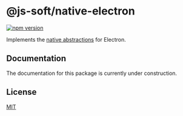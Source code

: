 # @js-soft/native-electron

[![npm version](https://badge.fury.io/js/@js-soft%2fnative-electron.svg)](https://www.npmjs.com/package/@js-soft/native-electron)

Implements the [native abstractions](https://www.npmjs.com/package/@js-soft/native-abstractions) for Electron.

## Documentation

The documentation for this package is currently under construction.

## License

[MIT](LICENSE)
